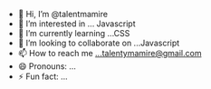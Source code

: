 - 👋 Hi, I’m @talentmamire
- 👀 I’m interested in ... Javascript
- 🌱 I’m currently learning ...CSS
- 💞️ I’m looking to collaborate on ...Javascript
- 📫 How to reach me ...talentymamire@gmail.com
- 😄 Pronouns: ...
- ⚡ Fun fact: ...

<!---
talentmamire/talentmamire is a ✨ special ✨ repository because its `README.md` (this file) appears on your GitHub profile.
You can click the Preview link to take a look at your changes.
--->
